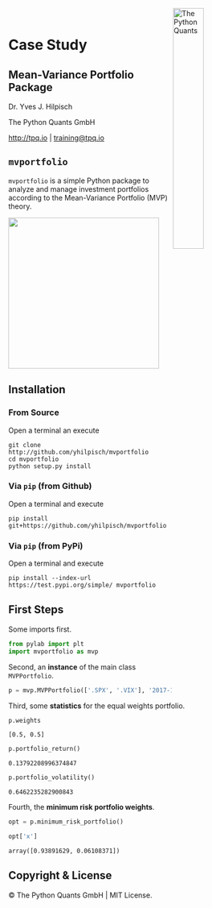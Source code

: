 <img src="http://hilpisch.com/tpq_logo.png" alt="The Python Quants" width="35%" align="right" border="0"><br>

# Case Study

## Mean-Variance Portfolio Package

Dr. Yves J. Hilpisch

The Python Quants GmbH

<a href='http://tpq.io'>http://tpq.io</a> | <a href='mailto:training@tpq.io'>training@tpq.io</a>

## `mvportfolio`

`mvportfolio` is a simple Python package to analyze and manage investment portfolios according to the Mean-Variance Portfolio (MVP) theory.

<img src="http://hilpisch.com/images/finaince_visual_low.png" width="300px"> 

## Installation

### From Source 

Open a terminal an execute

    git clone http://github.com/yhilpisch/mvportfolio
    cd mvportfolio
    python setup.py install

### Via `pip` (from Github)

Open a terminal and execute

    pip install git+https://github.com/yhilpisch/mvportfolio

### Via `pip` (from PyPi)

Open a terminal and execute

    pip install --index-url https://test.pypi.org/simple/ mvportfolio

## First Steps

Some imports first.


```python
from pylab import plt
import mvportfolio as mvp
```

Second, an **instance** of the main class `MVPPortfolio`.


```python
p = mvp.MVPPortfolio(['.SPX', '.VIX'], '2017-1-1', '2018-6-30')
```

Third, some **statistics** for the equal weights portfolio.


```python
p.weights
```




    [0.5, 0.5]




```python
p.portfolio_return()
```




    0.13792208996374847




```python
p.portfolio_volatility()
```




    0.6462235282900843



Fourth, the **minimum risk portfolio weights**.


```python
opt = p.minimum_risk_portfolio()
```


```python
opt['x']
```




    array([0.93891629, 0.06108371])


## Copyright & License

&copy; The Python Quants GmbH | MIT License.
